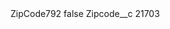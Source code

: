 <?xml version="1.0" encoding="UTF-8"?>
<CustomMetadata xmlns="http://soap.sforce.com/2006/04/metadata" xmlns:xsi="http://www.w3.org/2001/XMLSchema-instance" xmlns:xsd="http://www.w3.org/2001/XMLSchema">
    <label>ZipCode792</label>
    <protected>false</protected>
    <values>
        <field>Zipcode__c</field>
        <value xsi:type="xsd:string">21703</value>
    </values>
</CustomMetadata>
